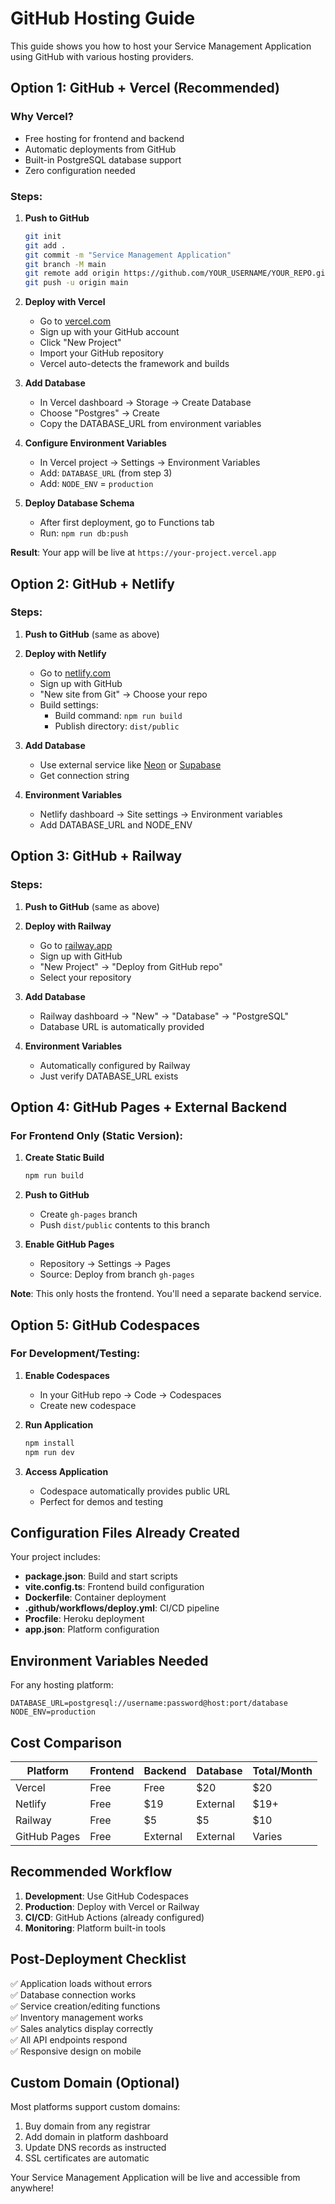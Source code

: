 # GitHub Hosting Guide

This guide shows you how to host your Service Management Application using GitHub with various hosting providers.

## Option 1: GitHub + Vercel (Recommended)

### Why Vercel?
- Free hosting for frontend and backend
- Automatic deployments from GitHub
- Built-in PostgreSQL database support
- Zero configuration needed

### Steps:

1. **Push to GitHub**
   ```bash
   git init
   git add .
   git commit -m "Service Management Application"
   git branch -M main
   git remote add origin https://github.com/YOUR_USERNAME/YOUR_REPO.git
   git push -u origin main
   ```

2. **Deploy with Vercel**
   - Go to [vercel.com](https://vercel.com)
   - Sign up with your GitHub account
   - Click "New Project"
   - Import your GitHub repository
   - Vercel auto-detects the framework and builds

3. **Add Database**
   - In Vercel dashboard → Storage → Create Database
   - Choose "Postgres" → Create
   - Copy the DATABASE_URL from environment variables

4. **Configure Environment Variables**
   - In Vercel project → Settings → Environment Variables
   - Add: `DATABASE_URL` (from step 3)
   - Add: `NODE_ENV` = `production`

5. **Deploy Database Schema**
   - After first deployment, go to Functions tab
   - Run: `npm run db:push`

**Result**: Your app will be live at `https://your-project.vercel.app`

## Option 2: GitHub + Netlify

### Steps:

1. **Push to GitHub** (same as above)

2. **Deploy with Netlify**
   - Go to [netlify.com](https://netlify.com)
   - Sign up with GitHub
   - "New site from Git" → Choose your repo
   - Build settings:
     - Build command: `npm run build`
     - Publish directory: `dist/public`

3. **Add Database**
   - Use external service like [Neon](https://neon.tech) or [Supabase](https://supabase.com)
   - Get connection string

4. **Environment Variables**
   - Netlify dashboard → Site settings → Environment variables
   - Add DATABASE_URL and NODE_ENV

## Option 3: GitHub + Railway

### Steps:

1. **Push to GitHub** (same as above)

2. **Deploy with Railway**
   - Go to [railway.app](https://railway.app)
   - Sign up with GitHub
   - "New Project" → "Deploy from GitHub repo"
   - Select your repository

3. **Add Database**
   - Railway dashboard → "New" → "Database" → "PostgreSQL"
   - Database URL is automatically provided

4. **Environment Variables**
   - Automatically configured by Railway
   - Just verify DATABASE_URL exists

## Option 4: GitHub Pages + External Backend

### For Frontend Only (Static Version):

1. **Create Static Build**
   ```bash
   npm run build
   ```

2. **Push to GitHub**
   - Create `gh-pages` branch
   - Push `dist/public` contents to this branch

3. **Enable GitHub Pages**
   - Repository → Settings → Pages
   - Source: Deploy from branch `gh-pages`

**Note**: This only hosts the frontend. You'll need a separate backend service.

## Option 5: GitHub Codespaces

### For Development/Testing:

1. **Enable Codespaces**
   - In your GitHub repo → Code → Codespaces
   - Create new codespace

2. **Run Application**
   ```bash
   npm install
   npm run dev
   ```

3. **Access Application**
   - Codespace automatically provides public URL
   - Perfect for demos and testing

## Configuration Files Already Created

Your project includes:

- **package.json**: Build and start scripts
- **vite.config.ts**: Frontend build configuration  
- **Dockerfile**: Container deployment
- **.github/workflows/deploy.yml**: CI/CD pipeline
- **Procfile**: Heroku deployment
- **app.json**: Platform configuration

## Environment Variables Needed

For any hosting platform:

```env
DATABASE_URL=postgresql://username:password@host:port/database
NODE_ENV=production
```

## Cost Comparison

| Platform | Frontend | Backend | Database | Total/Month |
|----------|----------|---------|----------|-------------|
| Vercel   | Free     | Free    | $20      | $20         |
| Netlify  | Free     | $19     | External | $19+        |
| Railway  | Free     | $5      | $5       | $10         |
| GitHub Pages | Free | External | External | Varies      |

## Recommended Workflow

1. **Development**: Use GitHub Codespaces
2. **Production**: Deploy with Vercel or Railway
3. **CI/CD**: GitHub Actions (already configured)
4. **Monitoring**: Platform built-in tools

## Post-Deployment Checklist

✅ Application loads without errors  
✅ Database connection works  
✅ Service creation/editing functions  
✅ Inventory management works  
✅ Sales analytics display correctly  
✅ All API endpoints respond  
✅ Responsive design on mobile  

## Custom Domain (Optional)

Most platforms support custom domains:
1. Buy domain from any registrar
2. Add domain in platform dashboard
3. Update DNS records as instructed
4. SSL certificates are automatic

Your Service Management Application will be live and accessible from anywhere!